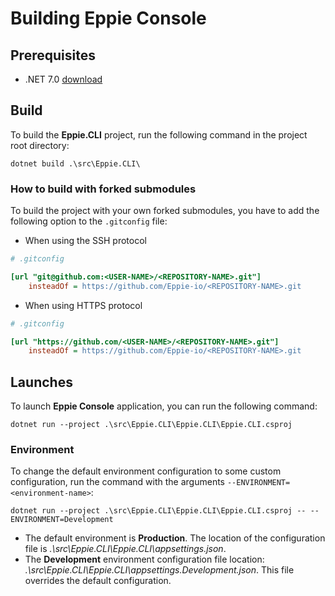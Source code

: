 # Building Eppie Console

## Prerequisites

- .NET 7.0 [download](https://dotnet.microsoft.com/en-us/download)

## Build

To build the **Eppie.CLI** project, run the following command in the project root directory:

```console
dotnet build .\src\Eppie.CLI\
```

### How to build with forked submodules

To build the project with your own forked submodules, you have to add the following option to the `.gitconfig` file:

- When using the SSH protocol

```ini
# .gitconfig

[url "git@github.com:<USER-NAME>/<REPOSITORY-NAME>.git"]
    insteadOf = https://github.com/Eppie-io/<REPOSITORY-NAME>.git
```

- When using HTTPS protocol

```ini
# .gitconfig

[url "https://github.com/<USER-NAME>/<REPOSITORY-NAME>.git"]
    insteadOf = https://github.com/Eppie-io/<REPOSITORY-NAME>.git
```

## Launches

To launch **Eppie Console** application, you can run the following command:

```console
dotnet run --project .\src\Eppie.CLI\Eppie.CLI\Eppie.CLI.csproj
```

### Environment

To change the default environment configuration to some custom configuration, run the command with the arguments `--ENVIRONMENT=<environment-name>`:

```console
dotnet run --project .\src\Eppie.CLI\Eppie.CLI\Eppie.CLI.csproj -- --ENVIRONMENT=Development
```

- The default environment is **Production**. The location of the configuration file is *.\src\Eppie.CLI\Eppie.CLI\appsettings.json*.
- The **Development** environment configuration file location: *.\src\Eppie.CLI\Eppie.CLI\appsettings.Development.json*. This file overrides the default configuration.
